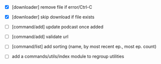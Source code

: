 * [x] [downloader] remove file if error/Ctrl-C
* [x] [downloader] skip download if file exists

* [ ] [command/add] update podcast once added
* [ ] [command/add] validate url

* [ ] [command/list] add sorting (name, by most recent ep., most ep. count)

* [ ] add a commands/utils/index module to regroup utilities
